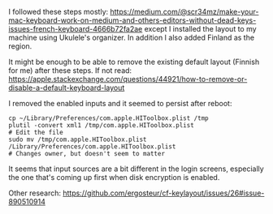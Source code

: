 
I followed these steps mostly: https://medium.com/@scr34mz/make-your-mac-keyboard-work-on-medium-and-others-editors-without-dead-keys-issues-french-keyboard-4666b72fa2ae
except I installed the layout to my machine using Ukulele's organizer. In addition I also added Finland as the region.

It might be enough to be able to remove the existing default layout (Finnish for me) after these steps. If not read:
https://apple.stackexchange.com/questions/44921/how-to-remove-or-disable-a-default-keyboard-layout


I removed the enabled inputs and it seemed to persist after reboot:
```
cp ~/Library/Preferences/com.apple.HIToolbox.plist /tmp
plutil -convert xml1 /tmp/com.apple.HIToolbox.plist
# Edit the file
sudo mv /tmp/com.apple.HIToolbox.plist /Library/Preferences/com.apple.HIToolbox.plist
# Changes owner, but doesn't seem to matter
``` 

It seems that input sources are a bit different in the login screens, especially the one that's coming up first when disk encryption is enabled. 


Other research: https://github.com/ergosteur/cf-keylayout/issues/26#issue-890510914
